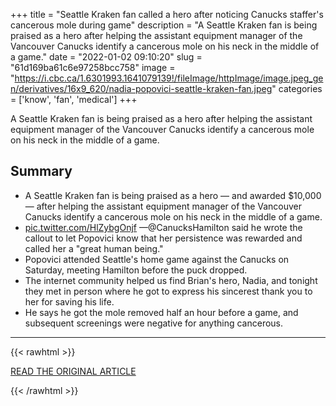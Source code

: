 +++
title = "Seattle Kraken fan called a hero after noticing Canucks staffer's cancerous mole during game"
description = "A Seattle Kraken fan is being praised as a hero after helping the assistant equipment manager of the Vancouver Canucks identify a cancerous mole on his neck in the middle of a game."
date = "2022-01-02 09:10:20"
slug = "61d169ba61c6e97258bcc758"
image = "https://i.cbc.ca/1.6301993.1641079139!/fileImage/httpImage/image.jpeg_gen/derivatives/16x9_620/nadia-popovici-seattle-kraken-fan.jpeg"
categories = ['know', 'fan', 'medical']
+++

A Seattle Kraken fan is being praised as a hero after helping the assistant equipment manager of the Vancouver Canucks identify a cancerous mole on his neck in the middle of a game.

## Summary

- A Seattle Kraken fan is being praised as a hero — and awarded $10,000 — after helping the assistant equipment manager of the Vancouver Canucks identify a cancerous mole on his neck in the middle of a game.
- <a href="https://t.co/HlZybgOnjf">pic.twitter.com/HlZybgOnjf</a> —@CanucksHamilton said he wrote the callout to let Popovici know that her persistence was rewarded and called her a "great human being."
- Popovici attended Seattle's home game against the Canucks on Saturday, meeting Hamilton before the puck dropped.
- The internet community helped us find Brian's hero, Nadia, and tonight they met in person where he got to express his sincerest thank you to her for saving his life.
- He says he got the mole removed half an hour before a game, and subsequent screenings were negative for anything cancerous.

---

{{< rawhtml >}}
  <p class="article-category">
    <a target="_blank" href="https://www.cbc.ca/news/canada/british-columbia/seattle-kraken-brian-hamilton-cancer-1.6301987">READ THE ORIGINAL ARTICLE</a>
  </p>
{{< /rawhtml >}}
